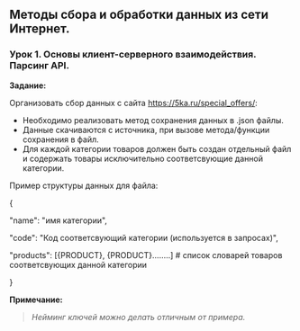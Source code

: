 ## Методы сбора и обработки данных из сети Интернет.

### Урок 1. Основы клиент-серверного взаимодействия. Парсинг API.


**Задание:**

Организовать сбор данных с сайта https://5ka.ru/special_offers/:

* Необходимо реализовать метод сохранения данных в .json файлы.
* Данные скачиваются с источника, при вызове метода/функции сохранения в файл.
* Для каждой категории товаров должен быть создан отдельный файл и содержать товары исключительно соответсвующие данной категории.

Пример структуры данных для файла:

{

"name": "имя категории",

"code": "Код соответсвующий категории (используется в запросах)",

"products": [{PRODUCT}, {PRODUCT}........] # список словарей товаров соответсвующих данной категории

}


**Примечание:**

>_Нейминг ключей можно делать отличным от примера._
